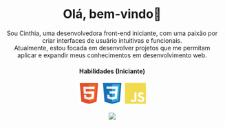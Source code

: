  <div align="center"> <h1>Olá, bem-vindo👋</h1> 
  Sou Cinthia, uma desenvolvedora front-end iniciante, com uma paixão por criar interfaces de usuário intuitivas e funcionais.<br> 
  Atualmente, estou focada em desenvolver projetos que me permitam aplicar e expandir meus conhecimentos em desenvolvimento web.<br>
  <h4>Habilidades (Iniciante)</h4>
  <img align="column" alt="HTML" height="50" width="50" src="https://raw.githubusercontent.com/devicons/devicon/master/icons/html5/html5-original.svg">
  <img align="column" alt="CSS" height="50" width="50" src="https://raw.githubusercontent.com/devicons/devicon/master/icons/css3/css3-original.svg"> 
  <img align="column" alt="Js" height="50" width="50" src="https://raw.githubusercontent.com/devicons/devicon/master/icons/javascript/javascript-plain.svg"><br>
  <br>
  <a href="https://github.com/soucinthia">
  <img height="195em" src="https://github-readme-stats.vercel.app/api/top-langs/?username=soucinthia&layout=compact&langs_count=7&theme=dracula"/>
  </div>
